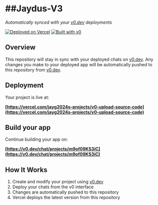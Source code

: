 # ##Jaydus-V3

*Automatically synced with your [v0.dev](https://v0.dev) deployments*

[![Deployed on Vercel](https://img.shields.io/badge/Deployed%20on-Vercel-black?style=for-the-badge&logo=vercel)](https://vercel.com/jayg2024s-projects/v0-upload-source-code)
[![Built with v0](https://img.shields.io/badge/Built%20with-v0.dev-black?style=for-the-badge)](https://v0.dev/chat/projects/m9of09KS3iC)

## Overview

This repository will stay in sync with your deployed chats on [v0.dev](https://v0.dev).
Any changes you make to your deployed app will be automatically pushed to this repository from [v0.dev](https://v0.dev).

## Deployment

Your project is live at:

**[https://vercel.com/jayg2024s-projects/v0-upload-source-code](https://vercel.com/jayg2024s-projects/v0-upload-source-code)**

## Build your app

Continue building your app on:

**[https://v0.dev/chat/projects/m9of09KS3iC](https://v0.dev/chat/projects/m9of09KS3iC)**

## How It Works

1. Create and modify your project using [v0.dev](https://v0.dev)
2. Deploy your chats from the v0 interface
3. Changes are automatically pushed to this repository
4. Vercel deploys the latest version from this repository